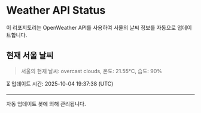 
# Weather API Status

이 리포지토리는 OpenWeather API를 사용하여 서울의 날씨 정보를 자동으로 업데이트합니다.

## 현재 서울 날씨
> 서울의 현재 날씨: overcast clouds, 온도: 21.55°C, 습도: 90%

⏳ 업데이트 시간: 2025-10-04 19:37:38 (UTC)

---
자동 업데이트 봇에 의해 관리됩니다.
